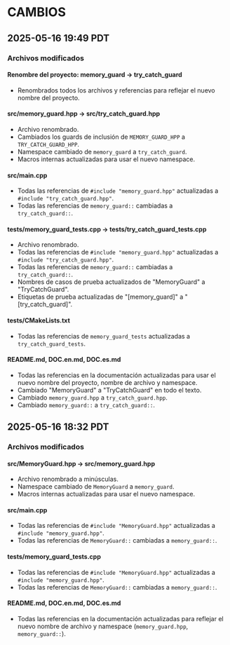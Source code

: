 # CAMBIOS

## 2025-05-16 19:49 PDT

### Archivos modificados

#### Renombre del proyecto: memory_guard → try_catch_guard

- Renombrados todos los archivos y referencias para reflejar el nuevo nombre del proyecto.

#### src/memory_guard.hpp → src/try_catch_guard.hpp
- Archivo renombrado.
- Cambiados los guards de inclusión de `MEMORY_GUARD_HPP` a `TRY_CATCH_GUARD_HPP`.
- Namespace cambiado de `memory_guard` a `try_catch_guard`.
- Macros internas actualizadas para usar el nuevo namespace.

#### src/main.cpp
- Todas las referencias de `#include "memory_guard.hpp"` actualizadas a `#include "try_catch_guard.hpp"`.
- Todas las referencias de `memory_guard::` cambiadas a `try_catch_guard::`.

#### tests/memory_guard_tests.cpp → tests/try_catch_guard_tests.cpp
- Archivo renombrado.
- Todas las referencias de `#include "memory_guard.hpp"` actualizadas a `#include "try_catch_guard.hpp"`.
- Todas las referencias de `memory_guard::` cambiadas a `try_catch_guard::`.
- Nombres de casos de prueba actualizados de "MemoryGuard" a "TryCatchGuard".
- Etiquetas de prueba actualizadas de "[memory_guard]" a "[try_catch_guard]".

#### tests/CMakeLists.txt
- Todas las referencias de `memory_guard_tests` actualizadas a `try_catch_guard_tests`.

#### README.md, DOC.en.md, DOC.es.md
- Todas las referencias en la documentación actualizadas para usar el nuevo nombre del proyecto, nombre de archivo y namespace.
- Cambiado "MemoryGuard" a "TryCatchGuard" en todo el texto.
- Cambiado `memory_guard.hpp` a `try_catch_guard.hpp`.
- Cambiado `memory_guard::` a `try_catch_guard::`.

## 2025-05-16 18:32 PDT

### Archivos modificados

#### src/MemoryGuard.hpp → src/memory_guard.hpp
- Archivo renombrado a minúsculas.
- Namespace cambiado de `MemoryGuard` a `memory_guard`.
- Macros internas actualizadas para usar el nuevo namespace.

#### src/main.cpp
- Todas las referencias de `#include "MemoryGuard.hpp"` actualizadas a `#include "memory_guard.hpp"`.
- Todas las referencias de `MemoryGuard::` cambiadas a `memory_guard::`.

#### tests/memory_guard_tests.cpp
- Todas las referencias de `#include "MemoryGuard.hpp"` actualizadas a `#include "memory_guard.hpp"`.
- Todas las referencias de `MemoryGuard::` cambiadas a `memory_guard::`.

#### README.md, DOC.en.md, DOC.es.md
- Todas las referencias en la documentación actualizadas para reflejar el nuevo nombre de archivo y namespace (`memory_guard.hpp`, `memory_guard::`).